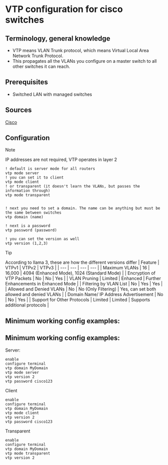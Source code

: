 # VTP configuration for cisco switches

Terminology, general knowledge
---
- VTP means VLAN Trunk protocol, which means Virtual Local Area Network Trunk Protocol.
- This propagates all the VLANs you configure on a master switch to all other switches it can reach.

Prerequisites
---
- Switched LAN with managed switches

Sources
---

[Cisco](https://www.cisco.com/c/en/us/support/docs/lan-switching/vtp/10558-21.html)

Configuration
---
> [!NOTE]
> IP addresses are not required, VTP operates in layer 2

```
! default is server mode for all routers
vtp mode server
! you can set it to client
vtp mode client
! or transparent (it doesn't learn the VLANs, but passes the information through)
vtp mode transparent


! next you need to set a domain. The name can be anything but must be the same between switches
vtp domain (name)

! next is a password
vtp password (password)

! you can set the version as well
vtp version (1,2,3)
```
> [!TIP]
> According to llama 3, these are how the different versions differ
> | Feature | VTPv1 | VTPv2 | VTPv3 |
> | --- | --- | --- | --- |
> | Maximum VLANs | 16 | 16,000 | 4094 (Enhanced Mode), 1024 (Standard Mode) |
> | Encryption of VTP Packets | No | No | Yes |
> | VLAN Pruning | Limited | Enhanced | Further Enhancements in Enhanced Mode |
> | Filtering by VLAN List | No | Yes | Yes |
> | Allowed and Denied VLANs | No | No (Only Filtering) | Yes, can set both allowed and denied VLANs |
> | Domain Name/ IP Address Advertisement | No | No | Yes |
> | Support for Other Protocols | Limited | Limited | Supports additional protocols |





Minimum working config examples:
---



Minimum working config examples:
---

Server:
```
enable
configure terminal
vtp domain MyDomain
vtp mode server
vtp version 2
vtp password cisco123
```

Client
```
enable
configure terminal
vtp domain MyDomain
vtp mode client
vtp version 2
vtp password cisco123
```

Transparent
```
enable
configure terminal
vtp domain MyDomain
vtp mode transparent
vtp version 2
```

